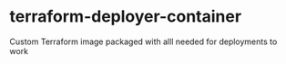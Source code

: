 # terraform-deployer-container
Custom Terraform image packaged with alll needed for deployments to work
